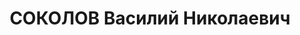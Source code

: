---
title: СОКОЛОВ Василий Николаевич
description: "Род. в 1904, Иркутская губ., Верхоленский уезд, русский, обр.: высшее,\
  \ окончил Томский технологический институт. Главный инженер комбината «Минусазолото»\
  \ в Артемовске Курагинского р-на КК с 1934. \n  Арестован 29.11.1936. Обв. по ст.\
  \ 58-7, 58-8, 58-11 УК РСФСР. Приговор: выездная сессия ВК ВС СССР, 19.04.1937 –\
  \ ВМН. Расстрелян 19.04.1937, в г. Красноярске. \n  Реабилитирован ВК ВС СССР 13.10.1956"
---